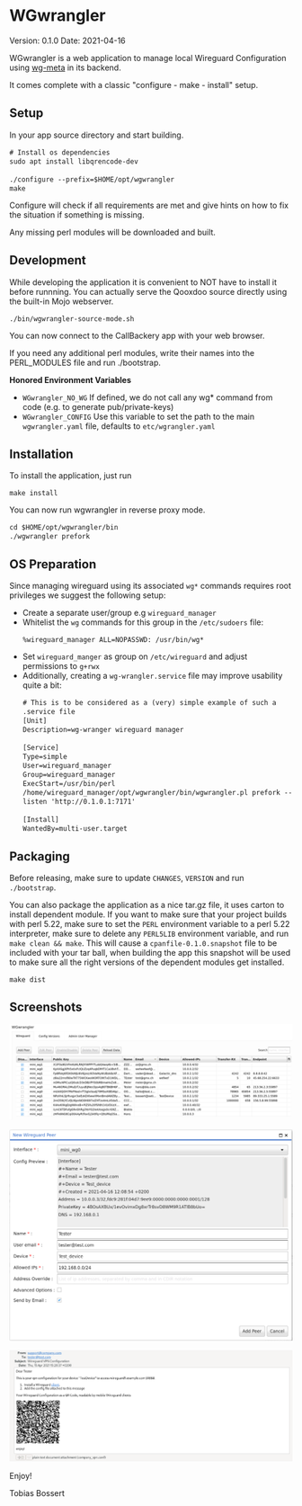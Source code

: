 WGwrangler
===========
Version: 0.1.0
Date: 2021-04-16

WGwrangler is a web application to manage local Wireguard Configuration using 
[wg-meta](https://metacpan.org/release/Wireguard-WGmeta) in its backend. 

It comes complete with a classic "configure - make - install" setup.

Setup
-----
In your app source directory and start building.

```console
# Install os dependencies
sudo apt install libqrencode-dev

./configure --prefix=$HOME/opt/wgwrangler
make
```

Configure will check if all requirements are met and give
hints on how to fix the situation if something is missing.

Any missing perl modules will be downloaded and built.

Development
-----------

While developing the application it is convenient to NOT have to install it
before runnning. You can actually serve the Qooxdoo source directly
using the built-in Mojo webserver.

```console
./bin/wgwrangler-source-mode.sh
```

You can now connect to the CallBackery app with your web browser.

If you need any additional perl modules, write their names into the PERL_MODULES
file and run ./bootstrap.

**Honored Environment Variables**

- `WGwrangler_NO_WG` If defined, we do not call any wg* command from code (e.g. to generate pub/private-keys)
- `WGwrangler_CONFIG` Use this variable to set the path to the main `wgwrangler.yaml` file, defaults to `etc/wgrangler.yaml`

Installation
------------

To install the application, just run

```console
make install
```

You can now run wgwrangler in reverse proxy mode.

```console
cd $HOME/opt/wgwrangler/bin
./wgwrangler prefork
```

OS Preparation
-------------

Since managing wireguard using its associated `wg*` commands requires root privileges we suggest the following
setup:

- Create a separate user/group e.g `wireguard_manager`
- Whitelist the `wg` commands for this group in the `/etc/sudoers` file:
  ```text
  %wireguard_manager ALL=NOPASSWD: /usr/bin/wg*
  ```
- Set `wireguard_manger` as group on `/etc/wireguard` and adjust permissions to `g+rwx`
- Additionally, creating a `wg-wrangler.service` file may improve usability quite a bit:
  ```text
  # This is to be considered as a (very) simple example of such a .service file
  [Unit]
  Description=wg-wranger wireguard manager
  
  [Service]
  Type=simple
  User=wireguard_manager
  Group=wireguard_manager
  ExecStart=/usr/bin/perl /home/wireguard_manager/opt/wgwrangler/bin/wgwrangler.pl prefork --listen 'http://0.1.0.1:7171'
  
  [Install]
  WantedBy=multi-user.target
   ```

Packaging
---------

Before releasing, make sure to update `CHANGES`, `VERSION` and run
`./bootstrap`.

You can also package the application as a nice tar.gz file, it uses carton to
install dependent module. If you want to make sure that your project builds with perl
5.22, make sure to set the `PERL` environment variable to a perl 5.22
interpreter, make sure to delete any `PERL5LIB` environment variable, and run
`make clean && make`. This will cause a `cpanfile-0.1.0.snapshot` file to be included
with your tar ball, when building the app this snapshot will be used to make sure
all the right versions of the dependent modules get installed.

```console
make dist
```

Screenshots
-----------

![](.github/img/overview.png)

![](.github/img/create.png)

![](.github/img/email.png)


Enjoy!

Tobias Bossert <bossert _at_ oetiker _this_is_a_dot_ ch>
